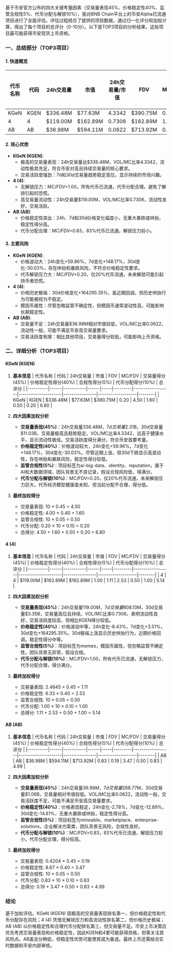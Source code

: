 基于币安官方公布的四大关键考量因素（交易量表现45%、价格稳定性40%、监管合规性5%、代币分配与解锁10%），我对BNB Chain平台上的币安Alpha已流通项目进行了全面评估。评估过程结合了提供的项目数据，通过归一化评分和加权计算，得出了每个项目的总评分（0-10分）。以下是TOP3项目的分析结果，这些项目最可能获得币安现货上币资格。

### 一、总结部分（TOP3项目）

#### 1. 快速概览
| 代币名称 | 代码 | 24h交易量 | 市值 | 24h交易量/市值 | FDV | MC/FDV | 总评分(1-10分) |
|----------|------|-----------|------|----------------|-----|---------|----------------|
| KGeN | KGEN | $336.48M | $77.63M | 4.3342 | $390.75M | 0.20 | 6.80 |
| 4 | 4 | $119.00M | $162.89M | 0.7306 | $162.89M | 1.00 | 5.14 |
| AB | AB | $36.98M | $594.11M | 0.0622 | $713.92M | 0.83 | 4.99 |

#### 2. 核心优势
- **KGeN (KGEN)**:
  - 极高的交易量表现：24h交易量达$336.48M，VOL/MC比率4.3342，流动性极其充足，符合币安对高且持续交易量的核心要求。
  - 交易活跃度强劲：7d和30d交易量趋势稳定高位，显示持续的市场兴趣。
- **4 (4)**:
  - 无解锁压力：MC/FDV=1.00，所有代币已流通，代币分配合理，避免了解锁引起的恐慌。
  - 高交易量流动性：24h交易量$119.00M，VOL/MC比率0.7306，流动性良好，交易活跃。
- **AB (AB)**:
  - 价格稳定性突出：24h、7d和30d价格变化幅度小，无重大暴跌或哄抬，稳定性得分高。
  - 代币分配合理：MC/FDV=0.83，83%代币已流通，解锁压力较小。

#### 3. 主要风险
- **KGeN (KGEN)**:
  - 价格波动大：24h变化+59.96%，7d变化+148.17%，30d变化-30.03%，存在哄抬和暴跌风险，不符合价格稳定性要求。
  - 代币解锁压力大：MC/FDV=0.20，仅20%代币流通，未来解锁可能引起持币者恐慌。
- **4 (4)**:
  - 价格历史极端：30d价格变化+164295.35%，虽近期回调，但历史哄抬行为可能被视为不稳定。
  - 模因币属性：尽管忽略监管不确定性，但模因币通常波动性高，可能影响长期稳定性。
- **AB (AB)**:
  - 交易量不足：24h交易量$36.98M相对市值较低，VOL/MC比率0.0622，流动性一般，可能不满足币安高交易量要求。
  - 交易活跃度有限：相比其他项目，交易量得分较低，可能影响上币资格。

### 二、详细分析（TOP3项目）

#### KGeN (KGEN)
1. **基本信息**
   | 代币名称 | 代码 | 24h交易量 | 市值 | FDV | MC/FDV | 交易量得分(45%) | 价格稳定性得分(40%) | 合规性得分(5%) | 代币分配得分(10%) | 总评分 |
   |----------|------|-----------|------|-----|---------|------------------|---------------------|----------------|-------------------|--------|
   | KGeN | KGEN | $336.48M | $77.63M | $390.75M | 0.20 | 4.50 | 1.60 | 0.50 | 0.20 | 6.80 |

2. **四大因素加权分析**
   - **交易量表现(45%)**：24h交易量$336.48M，7d交易量$2.31B，30d交易量$11.03B，交易量极高且趋势稳定。VOL/MC比率4.3342，远高于健康水平，显示流动性极佳。交易活跃度得分满分，符合币安首要考量。
   - **价格稳定性(40%)**：价格波动较大，24h变化+59.96%，7d变化+148.17%，30d变化-30.03%。尽管近期上涨，但30d下跌显示高波动性，存在哄抬和暴跌风险，稳定性得分较低。
   - **监管合规性(5%)**：项目标签为ai-big-data、identity、reputation，属于AI和大数据领域，团队背景无不良记录，假设合规风险低，得满分。
   - **代币分配与解锁(10%)**：MC/FDV=0.20，仅20%代币流通，未来解锁压力巨大，代币经济模型健康度未知，但当前分配不合理，得分低。

3. **最终加权得分**
   - 交易量表现: 10 × 0.45 = 4.50
   - 价格稳定性: 4.00 × 0.40 = 1.60
   - 监管合规性: 10 × 0.05 = 0.50
   - 代币分配: 0.20 × 10 × 0.10 = 0.20
   - 总得分: 4.50 + 1.60 + 0.50 + 0.20 = 6.80

#### 4 (4)
1. **基本信息**
   | 代币名称 | 代码 | 24h交易量 | 市值 | FDV | MC/FDV | 交易量得分(45%) | 价格稳定性得分(40%) | 合规性得分(5%) | 代币分配得分(10%) | 总评分 |
   |----------|------|-----------|------|-----|---------|------------------|---------------------|----------------|-------------------|--------|
   | 4 | 4 | $119.00M | $162.89M | $162.89M | 1.00 | 1.11 | 2.53 | 0.50 | 1.00 | 5.14 |

2. **四大因素加权分析**
   - **交易量表现(45%)**：24h交易量$119.00M，7d交易量$808.13M，30d交易量$3.35B，交易量高位且持续。VOL/MC比率0.7306，表明流动性良好，交易活跃度较高，但相比KGEN得分较低。
   - **价格稳定性(40%)**：价格波动中等，24h变化-8.43%，7d变化+3.51%，30d变化+164295.35%。30d极端上涨显示历史哄抬行为，近期价格回调，稳定性得分中等。
   - **监管合规性(5%)**：项目标签为memes，模因币属性，但忽略监管不确定性，团队背景无异常，假设合规。
   - **代币分配与解锁(10%)**：MC/FDV=1.00，所有代币已流通，无解锁压力，代币分配合理，得分满分。

3. **最终加权得分**
   - 交易量表现: 2.4645 × 0.45 = 1.11
   - 价格稳定性: 6.33 × 0.40 = 2.53
   - 监管合规性: 10 × 0.05 = 0.50
   - 代币分配: 1.00 × 10 × 0.10 = 1.00
   - 总得分: 1.11 + 2.53 + 0.50 + 1.00 = 5.14

#### AB (AB)
1. **基本信息**
   | 代币名称 | 代码 | 24h交易量 | 市值 | FDV | MC/FDV | 交易量得分(45%) | 价格稳定性得分(40%) | 合规性得分(5%) | 代币分配得分(10%) | 总评分 |
   |----------|------|-----------|------|-----|---------|------------------|---------------------|----------------|-------------------|--------|
   | AB | AB | $36.98M | $594.11M | $713.92M | 0.83 | 0.19 | 3.47 | 0.50 | 0.83 | 4.99 |

2. **四大因素加权分析**
   - **交易量表现(45%)**：24h交易量$36.98M，7d交易量$268.77M，30d交易量$1.06B，交易量相对市值较低。VOL/MC比率0.0622，流动性一般，交易活跃度不足，可能不满足币安高交易量要求。
   - **价格稳定性(40%)**：价格表现稳定，24h变化-2.78%，7d变化-12.89%，30d变化-14.61%，无重大暴跌或哄抬，稳定性得分高。
   - **监管合规性(5%)**：项目标签为mineable、marketplace、enterprise-solutions，企业解决方案类，团队背景无风险，合规性良好。
   - **代币分配与解锁(10%)**：MC/FDV=0.83，83%代币已流通，解锁压力较小，代币分配合理，得分较高。

3. **最终加权得分**
   - 交易量表现: 0.4204 × 0.45 = 0.19
   - 价格稳定性: 8.67 × 0.40 = 3.47
   - 监管合规性: 10 × 0.05 = 0.50
   - 代币分配: 0.83 × 10 × 0.10 = 0.83
   - 总得分: 0.19 + 3.47 + 0.50 + 0.83 = 4.99

### 结论
基于加权评估，KGeN (KGEN) 因极高的交易量表现排名第一，但价格稳定性和代币分配存在风险；4 (4) 凭借无解锁压力和高流动性排名第二，但价格历史极端；AB (AB) 以价格稳定性和合理代币分配排名第三，但交易量不足。币安上币决策应优先考虑交易量表现和价格稳定性，因此KGEN和4更可能获得资格，但需关注其风险点。AB虽总分稍低，但稳定性优势可能使其成为备选。最终上币还需结合实时数据和币安内部审核。